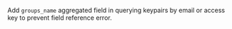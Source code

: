 Add `groups_name` aggregated field in querying keypairs by email or access key to prevent field reference error.
